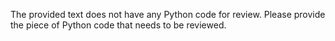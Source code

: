 The provided text does not have any Python code for review. Please provide the piece of Python code that needs to be reviewed.
